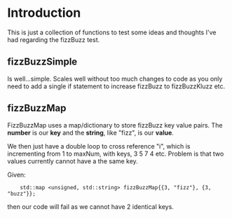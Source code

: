# Introduction

This is just a collection of functions to test some ideas and thoughts I've had regarding the fizzBuzz test.

## fizzBuzzSimple
Is well...simple. Scales well without too much changes to code as you only need to add a single if statement to increase fizzBuzz to fizzBuzzKluzz etc.

## fizzBuzzMap
FizzBuzzMap uses a map/dictionary to store fizzBuzz key value pairs. The **number** is our **key** and the **string**, like "fizz", is our **value**.

We then just have a double loop to cross reference "i", which is incrementing from 1 to maxNum, with keys, 3 5 7 4 etc.
Problem is that two values currently cannot have a the same key.

Given:
```
    std::map <unsigned, std::string> fizzBuzzMap{{3, "fizz"}, {3, "buzz"}};
```
then our code will fail as we cannot have 2 identical keys.